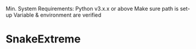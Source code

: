 Min. System Requirements:
Python v3.x.x or above
Make sure path is set-up
Variable & environment are verified
# SnakeExtreme
